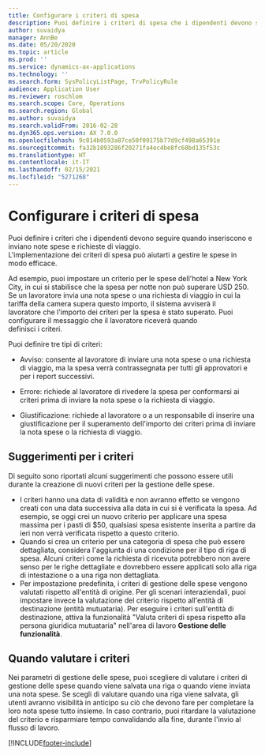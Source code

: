 ```yaml
---
title: Configurare i criteri di spesa
description: Puoi definire i criteri di spesa che i dipendenti devono seguire quando inseriscono e inviano note spese e richieste di viaggio in Microsoft Dynamics 365 Finance.
author: suvaidya
manager: AnnBe
ms.date: 05/20/2020
ms.topic: article
ms.prod: ''
ms.service: dynamics-ax-applications
ms.technology: ''
ms.search.form: SysPolicyListPage, TrvPolicyRule
audience: Application User
ms.reviewer: roschlom
ms.search.scope: Core, Operations
ms.search.region: Global
ms.author: suvaidya
ms.search.validFrom: 2016-02-28
ms.dyn365.ops.version: AX 7.0.0
ms.openlocfilehash: 9c014b0593a87ce50f09175b77d9cf498a65391e
ms.sourcegitcommit: fa32b1893286f20271fa4ec4be8fc68bd135f53c
ms.translationtype: HT
ms.contentlocale: it-IT
ms.lasthandoff: 02/15/2021
ms.locfileid: "5271268"
---
```

# <a name="set-up-expense-policies"></a>Configurare i criteri di spesa

Puoi definire i criteri che i dipendenti devono seguire quando inseriscono e inviano note spese e richieste di viaggio.         
L'implementazione dei criteri di spesa può aiutarti a gestire le spese in modo efficace.         

Ad esempio, puoi impostare un criterio per le spese dell'hotel a New York City, in cui si stabilisce che la spesa per notte non può superare USD 250.       
Se un lavoratore invia una nota spese o una richiesta di viaggio in cui la tariffa della camera supera questo importo, il sistema avviserà il        
lavoratore che l'importo dei criteri per la spesa è stato superato. Puoi configurare il messaggio che il lavoratore riceverà quando        
definisci i criteri.      
        
Puoi definire tre tipi di criteri:         
        
- Avviso: consente al lavoratore di inviare una nota spese o una richiesta di viaggio, ma la spesa verrà contrassegnata per tutti gli approvatori e        
  per i report successivi.        

- Errore: richiede al lavoratore di rivedere la spesa per conformarsi ai criteri prima di inviare la nota spese o la richiesta di viaggio.       
 
 - Giustificazione: richiede al lavoratore o a un responsabile di inserire una giustificazione per il superamento dell'importo dei criteri prima di inviare la nota spese o la richiesta di viaggio.        

## <a name="policy-tips"></a>Suggerimenti per i criteri
Di seguito sono riportati alcuni suggerimenti che possono essere utili durante la creazione di nuovi criteri per la gestione delle spese. 
* I criteri hanno una data di validità e non avranno effetto se vengono creati con una data successiva alla data in cui si è verificata la spesa. Ad esempio, se oggi crei un nuovo criterio per applicare una spesa massima per i pasti di $50, qualsiasi spesa esistente inserita a partire da ieri non verrà verificata rispetto a questo criterio.
* Quando si crea un criterio per una categoria di spesa che può essere dettagliata, considera l'aggiunta di una condizione per il tipo di riga di spesa. Alcuni criteri come la richiesta di ricevuta potrebbero non avere senso per le righe dettagliate e dovrebbero essere applicati solo alla riga di intestazione o a una riga non dettagliata. 
* Per impostazione predefinita, i criteri di gestione delle spese vengono valutati rispetto all'entità di origine. Per gli scenari interaziendali, puoi impostare invece la valutazione del criterio rispetto all'entità di destinazione (entità mutuataria). Per eseguire i criteri sull'entità di destinazione, attiva la funzionalità "Valuta criteri di spesa rispetto alla persona giuridica mutuataria" nell'area di lavoro **Gestione delle funzionalità**.

## <a name="when-to-evaluate-policies"></a>Quando valutare i criteri

Nei parametri di gestione delle spese, puoi scegliere di valutare i criteri di gestione delle spese quando viene salvata una riga o quando viene inviata una nota spese. Se scegli di valutare quando una riga viene salvata, gli utenti avranno visibilità in anticipo su ciò che devono fare per completare la loro nota spese tutto insieme. In caso contrario, puoi ritardare la valutazione del criterio e risparmiare tempo convalidando alla fine, durante l'invio al flusso di lavoro.


[!INCLUDE[footer-include](../includes/footer-banner.md)]